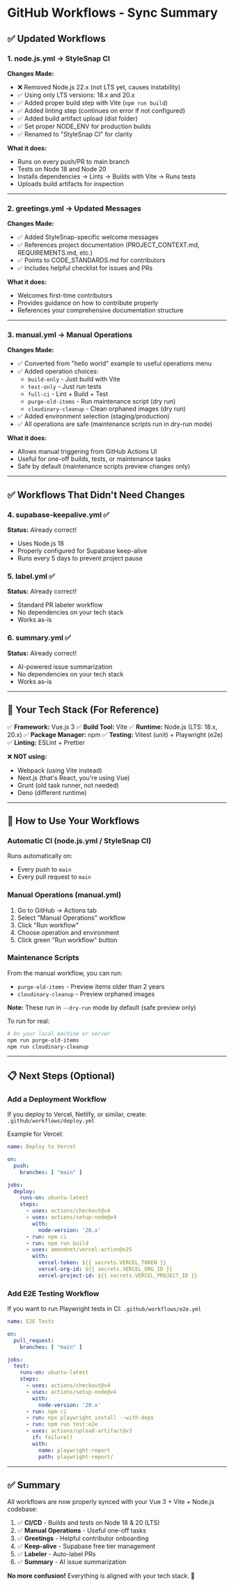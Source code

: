 # GitHub Workflows - Sync Summary

## ✅ Updated Workflows

### 1. **node.js.yml** → **StyleSnap CI**
**Changes Made:**
- ❌ Removed Node.js 22.x (not LTS yet, causes instability)
- ✅ Using only LTS versions: 18.x and 20.x
- ✅ Added proper build step with Vite (`npm run build`)
- ✅ Added linting step (continues on error if not configured)
- ✅ Added build artifact upload (dist folder)
- ✅ Set proper NODE_ENV for production builds
- ✅ Renamed to "StyleSnap CI" for clarity

**What it does:**
- Runs on every push/PR to main branch
- Tests on Node 18 and Node 20
- Installs dependencies → Lints → Builds with Vite → Runs tests
- Uploads build artifacts for inspection

---

### 2. **greetings.yml** → **Updated Messages**
**Changes Made:**
- ✅ Added StyleSnap-specific welcome messages
- ✅ References project documentation (PROJECT_CONTEXT.md, REQUIREMENTS.md, etc.)
- ✅ Points to CODE_STANDARDS.md for contributors
- ✅ Includes helpful checklist for issues and PRs

**What it does:**
- Welcomes first-time contributors
- Provides guidance on how to contribute properly
- References your comprehensive documentation structure

---

### 3. **manual.yml** → **Manual Operations**
**Changes Made:**
- ✅ Converted from "hello world" example to useful operations menu
- ✅ Added operation choices:
  - `build-only` - Just build with Vite
  - `test-only` - Just run tests
  - `full-ci` - Lint + Build + Test
  - `purge-old-items` - Run maintenance script (dry run)
  - `cloudinary-cleanup` - Clean orphaned images (dry run)
- ✅ Added environment selection (staging/production)
- ✅ All operations are safe (maintenance scripts run in dry-run mode)

**What it does:**
- Allows manual triggering from GitHub Actions UI
- Useful for one-off builds, tests, or maintenance tasks
- Safe by default (maintenance scripts preview changes only)

---

## ✅ Workflows That Didn't Need Changes

### 4. **supabase-keepalive.yml** ✅
**Status:** Already correct!
- Uses Node.js 18
- Properly configured for Supabase keep-alive
- Runs every 5 days to prevent project pause

### 5. **label.yml** ✅
**Status:** Already correct!
- Standard PR labeler workflow
- No dependencies on your tech stack
- Works as-is

### 6. **summary.yml** ✅
**Status:** Already correct!
- AI-powered issue summarization
- No dependencies on your tech stack
- Works as-is

---

## 🎯 Your Tech Stack (For Reference)

✅ **Framework:** Vue.js 3
✅ **Build Tool:** Vite
✅ **Runtime:** Node.js (LTS: 18.x, 20.x)
✅ **Package Manager:** npm
✅ **Testing:** Vitest (unit) + Playwright (e2e)
✅ **Linting:** ESLint + Prettier

❌ **NOT using:**
- Webpack (using Vite instead)
- Next.js (that's React, you're using Vue)
- Grunt (old task runner, not needed)
- Deno (different runtime)

---

## 🚀 How to Use Your Workflows

### Automatic CI (node.js.yml / StyleSnap CI)
Runs automatically on:
- Every push to `main`
- Every pull request to `main`

### Manual Operations (manual.yml)
1. Go to GitHub → Actions tab
2. Select "Manual Operations" workflow
3. Click "Run workflow"
4. Choose operation and environment
5. Click green "Run workflow" button

### Maintenance Scripts
From the manual workflow, you can run:
- `purge-old-items` - Preview items older than 2 years
- `cloudinary-cleanup` - Preview orphaned images

**Note:** These run in `--dry-run` mode by default (safe preview only)

To run for real:
```bash
# On your local machine or server
npm run purge-old-items
npm run cloudinary-cleanup
```

---

## 📋 Next Steps (Optional)

### Add a Deployment Workflow
If you deploy to Vercel, Netlify, or similar, create:
`.github/workflows/deploy.yml`

Example for Vercel:
```yaml
name: Deploy to Vercel

on:
  push:
    branches: [ "main" ]

jobs:
  deploy:
    runs-on: ubuntu-latest
    steps:
      - uses: actions/checkout@v4
      - uses: actions/setup-node@v4
        with:
          node-version: '20.x'
      - run: npm ci
      - run: npm run build
      - uses: amondnet/vercel-action@v25
        with:
          vercel-token: ${{ secrets.VERCEL_TOKEN }}
          vercel-org-id: ${{ secrets.VERCEL_ORG_ID }}
          vercel-project-id: ${{ secrets.VERCEL_PROJECT_ID }}
```

### Add E2E Testing Workflow
If you want to run Playwright tests in CI:
`.github/workflows/e2e.yml`

```yaml
name: E2E Tests

on:
  pull_request:
    branches: [ "main" ]

jobs:
  test:
    runs-on: ubuntu-latest
    steps:
      - uses: actions/checkout@v4
      - uses: actions/setup-node@v4
        with:
          node-version: '20.x'
      - run: npm ci
      - run: npx playwright install --with-deps
      - run: npm run test:e2e
      - uses: actions/upload-artifact@v3
        if: failure()
        with:
          name: playwright-report
          path: playwright-report/
```

---

## ✅ Summary

All workflows are now properly synced with your Vue 3 + Vite + Node.js codebase:

1. ✅ **CI/CD** - Builds and tests on Node 18 & 20 (LTS)
2. ✅ **Manual Operations** - Useful one-off tasks
3. ✅ **Greetings** - Helpful contributor onboarding
4. ✅ **Keep-alive** - Supabase free tier management
5. ✅ **Labeler** - Auto-label PRs
6. ✅ **Summary** - AI issue summarization

**No more confusion!** Everything is aligned with your tech stack. 🚀
